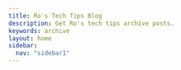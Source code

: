 ```yaml
---
title: Ro's Tech Tips Blog
description: Get Ro's tech tips archive posts.
keywords: archive
layout: home
sidebar:
  nav: "sidebar1"
---
```

